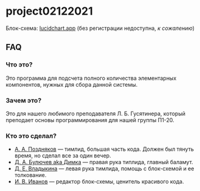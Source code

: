 # project02122021
<!--![scheme](https://raw.githubusercontent.com/Kofirs2634/project02122021/main/scheme.svg?token=APOZXU2GE6MZND2OOQOR7PDBVDVVQ)-->
Блок-схема: [lucidchart.app](https://lucid.app/lucidchart/765330b2-4530-4c24-a224-e5acc551ebf2/edit?invitationId=inv_1986b984-8ea0-4237-905c-a857111a3f40) (без регистрации недоступна, _к сожалению_)

## FAQ
### Что это?
Это программа для подсчета полного количества элементарных компонентов, нужных для сбора данной системы.

### Зачем это?
Это для нашего любимого преподавателя Л. Б. Гусятинера, который преподает основы программирования для нашей группы П1-20.

### Кто это сделал?
* [А. А. Поздняков](https://ies.unitech-mo.ru/user?userid=30651) — тимлид, большая часть кода. Должен был тянуть время, но сделал все за один вечер.
* [Д. А. Булючев aka Димка](https://ies.unitech-mo.ru/user?userid=30567) — правая рука типлида, главный баламут.
* [Д. Е. Владыкина](https://ies.unitech-mo.ru/user?userid=30574) — левая рука тимлида, помощь с блок-схемой и ее толкование.
* [И. В. Иванов](https://ies.unitech-mo.ru/user?userid=30606) — редактор блок-схемы, ценитель красивого кода.